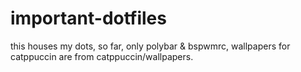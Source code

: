 # important-dotfiles
this houses my dots,
so far, only polybar & bspwmrc,
wallpapers for catppuccin are from catppuccin/wallpapers.
